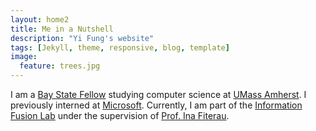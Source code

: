 ```yaml
---
layout: home2
title: Me in a Nutshell
description: "Yi Fung's website"
tags: [Jekyll, theme, responsive, blog, template]
image:
  feature: trees.jpg
---
```


I am a <a href="https://www.cics.umass.edu/content/bay-state-programs" target="_blank">Bay State Fellow</a> studying computer science at <a href="https://www.cics.umass.edu/" target="_blank">UMass Amherst</a>. I previously interned at <a href="https://careers.microsoft.com/" target="_blank">Microsoft</a>. Currently, I am part of the <a href="https://github.com/Information-Fusion-Lab-Umass" target="_blank">Information Fusion Lab</a> under the supervision of <a href="https://www.cics.umass.edu/people/fiterau-brostean-madalina" target="_blank">Prof. Ina Fiterau</a>. 

